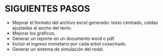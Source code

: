 # SIGUIENTES PASOS
* Mejorar el formato del archivo excel generado: texto centrado, celdas ajustadas al ancho del texto.
* Mejorar los gráficos.
* Generar un reporte en un documento word o pdf.
* Incluir el ingreso monetario por cada arbol cosechado.
* Generar un sistema de simulación del rodal.
